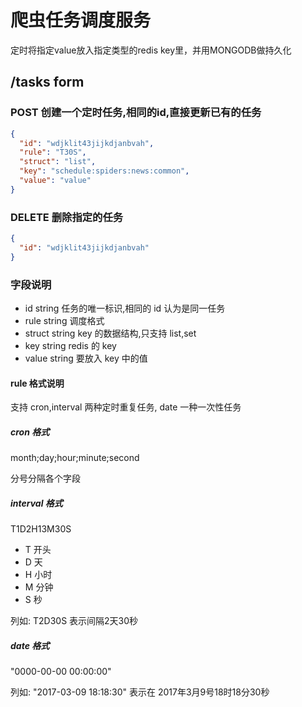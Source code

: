 # 爬虫任务调度服务


定时将指定value放入指定类型的redis key里，并用MONGODB做持久化



## /tasks  form

### POST 创建一个定时任务,相同的id,直接更新已有的任务

```json
{
  "id": "wdjklit43jijkdjanbvah",
  "rule": "T30S",
  "struct": "list",
  "key": "schedule:spiders:news:common",
  "value": "value"
}
```

### DELETE 删除指定的任务

```json
{
  "id": "wdjklit43jijkdjanbvah"
}
```

### 字段说明

- id string 任务的唯一标识,相同的 id 认为是同一任务
- rule string 调度格式
- struct string key 的数据结构,只支持 list,set
- key string redis 的 key
- value string 要放入 key 中的值

#### rule 格式说明

支持 cron,interval 两种定时重复任务, date 一种一次性任务

##### cron 格式

month;day;hour;minute;second

分号分隔各个字段

##### interval 格式

T1D2H13M30S

- T 开头
- D 天
- H 小时
- M 分钟
- S 秒

列如: T2D30S 表示间隔2天30秒

##### date 格式

"0000-00-00 00:00:00"

列如: "2017-03-09 18:18:30" 表示在 2017年3月9号18时18分30秒

